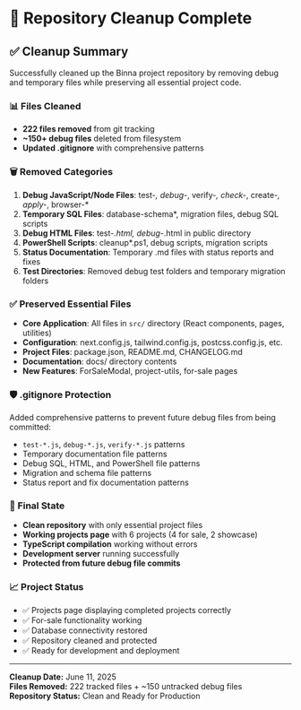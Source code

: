 # 🧹 Repository Cleanup Complete

## ✅ Cleanup Summary
Successfully cleaned up the Binna project repository by removing debug and temporary files while preserving all essential project code.

### 📊 Files Cleaned
- **222 files removed** from git tracking
- **~150+ debug files** deleted from filesystem
- **Updated .gitignore** with comprehensive patterns

### 🗑️ Removed Categories
1. **Debug JavaScript/Node Files**: test-*, debug-*, verify-*, check-*, create-*, apply-*, browser-*
2. **Temporary SQL Files**: database-schema*, migration files, debug SQL scripts
3. **Debug HTML Files**: test-*.html, debug-*.html in public directory
4. **PowerShell Scripts**: cleanup*.ps1, debug scripts, migration scripts
5. **Status Documentation**: Temporary .md files with status reports and fixes
6. **Test Directories**: Removed debug test folders and temporary migration folders

### ✅ Preserved Essential Files
- **Core Application**: All files in `src/` directory (React components, pages, utilities)
- **Configuration**: next.config.js, tailwind.config.js, postcss.config.js, etc.
- **Project Files**: package.json, README.md, CHANGELOG.md
- **Documentation**: docs/ directory contents
- **New Features**: ForSaleModal, project-utils, for-sale pages

### 🛡️ .gitignore Protection
Added comprehensive patterns to prevent future debug files from being committed:
- `test-*.js`, `debug-*.js`, `verify-*.js` patterns
- Temporary documentation file patterns  
- Debug SQL, HTML, and PowerShell file patterns
- Migration and schema file patterns
- Status report and fix documentation patterns

### 🎯 Final State
- **Clean repository** with only essential project files
- **Working projects page** with 6 projects (4 for sale, 2 showcase)
- **TypeScript compilation** working without errors
- **Development server** running successfully
- **Protected from future debug file commits**

### 📈 Project Status
- ✅ Projects page displaying completed projects correctly
- ✅ For-sale functionality working
- ✅ Database connectivity restored
- ✅ Repository cleaned and protected
- ✅ Ready for development and deployment

---
**Cleanup Date:** June 11, 2025  
**Files Removed:** 222 tracked files + ~150 untracked debug files  
**Repository Status:** Clean and Ready for Production
